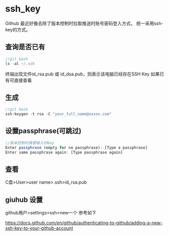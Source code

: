 # ssh_key
Github 最近好像去除了版本控制时拉取推送时账号密码登入方式，
统一采用ssh-key的方式。

## 查询是否已有
```javascript
//git bash
ls -al ~/.ssh 
```
终端出现文件id_rsa.pub 或 id_dsa.pub，则表示该电脑已经存在SSH Key
如果已有可直接查看

## 生成
```javascript
//git bash
ssh-keygen -t rsa -C "your_full_name@xxxxx.com"
```

## 设置passphrase(可跳过)
```javascript
//版本控制时需要输入的key
Enter passphrase (empty for no passphrase): [Type a passphrase]
Enter same passphrase again: [Type passphrase again]
```

## 查看

C盘>User>user name>.ssh>id_rsa.pub

## giuhub 设置
github用户>settings>ssh>new一个
参考如下

https://docs.github.com/en/github/authenticating-to-github/adding-a-new-ssh-key-to-your-github-account